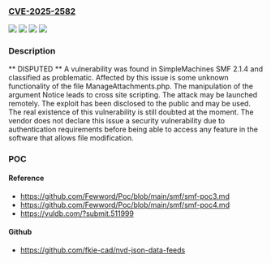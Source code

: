 ### [CVE-2025-2582](https://cve.mitre.org/cgi-bin/cvename.cgi?name=CVE-2025-2582)
![](https://img.shields.io/static/v1?label=Product&message=SMF&color=blue)
![](https://img.shields.io/static/v1?label=Version&message=%3D%202.1.4%20&color=brighgreen)
![](https://img.shields.io/static/v1?label=Vulnerability&message=Code%20Injection&color=brighgreen)
![](https://img.shields.io/static/v1?label=Vulnerability&message=Cross%20Site%20Scripting&color=brighgreen)

### Description

** DISPUTED ** A vulnerability was found in SimpleMachines SMF 2.1.4 and classified as problematic. Affected by this issue is some unknown functionality of the file ManageAttachments.php. The manipulation of the argument Notice leads to cross site scripting. The attack may be launched remotely. The exploit has been disclosed to the public and may be used. The real existence of this vulnerability is still doubted at the moment. The vendor does not declare this issue a security vulnerability due to authentication requirements before being able to access any feature in the software that allows file modification.

### POC

#### Reference
- https://github.com/Fewword/Poc/blob/main/smf/smf-poc3.md
- https://github.com/Fewword/Poc/blob/main/smf/smf-poc4.md
- https://vuldb.com/?submit.511999

#### Github
- https://github.com/fkie-cad/nvd-json-data-feeds

